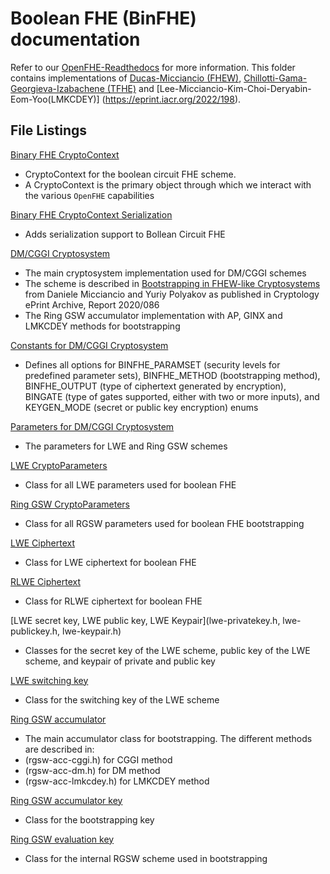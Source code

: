 # Boolean FHE (BinFHE) documentation

Refer to our [OpenFHE-Readthedocs](https://openfhe-development.readthedocs.io/en/latest/sphinx_rsts/modules/binfhe.html) for more information. This folder contains implementations of [Ducas-Micciancio (FHEW)](https://eprint.iacr.org/2014/816.pdf), [Chillotti-Gama-Georgieva-Izabachene (TFHE)](https://eprint.iacr.org/2018/421.pdf) and [Lee-Micciancio-Kim-Choi-Deryabin-Eom-Yoo(LMKCDEY)] (https://eprint.iacr.org/2022/198).

## File Listings

[Binary FHE CryptoContext](binfhecontext.h)

- CryptoContext for the boolean circuit FHE scheme.
- A CryptoContext is the primary object through which we interact with the various `OpenFHE` capabilities

[Binary FHE CryptoContext Serialization](binfhecontext-ser.h)

- Adds serialization support to Bollean Circuit FHE

[DM/CGGI Cryptosystem](binfhe-base-scheme.h)

- The main cryptosystem implementation used for DM/CGGI schemes
- The scheme is described in [Bootstrapping in FHEW-like Cryptosystems](https://eprint.iacr.org/2014/816) from Daniele
  Micciancio and Yuriy Polyakov as published in Cryptology ePrint Archive, Report 2020/086
- The Ring GSW accumulator implementation with AP, GINX and LMKCDEY methods for bootstrapping

[Constants for DM/CGGI Cryptosystem](binfhe-constants.h)

- Defines all options for BINFHE_PARAMSET (security levels for predefined parameter sets), BINFHE_METHOD (bootstrapping method), BINFHE_OUTPUT (type of ciphertext generated by encryption), BINGATE (type of gates supported, either with two or more inputs), and KEYGEN_MODE (secret or public key encryption) enums

[Parameters for DM/CGGI Cryptosystem](binfhe-base-params.h)

- The parameters for LWE and Ring GSW schemes

[LWE CryptoParameters](lwe-cryptoparameters.h)

- Class for all LWE parameters used for boolean FHE

[Ring GSW CryptoParameters](rgsw-ciphertext.h)

- Class for all RGSW parameters used for boolean FHE bootstrapping

[LWE Ciphertext](lwe-ciphertext.h)

- Class for LWE ciphertext for boolean FHE

[RLWE Ciphertext](lwe-ciphertext.h)

- Class for RLWE ciphertext for boolean FHE

[LWE secret key, LWE public key, LWE Keypair](lwe-privatekey.h, lwe-publickey.h, lwe-keypair.h)

- Classes for the secret key of the LWE scheme, public key of the LWE scheme, and keypair of private and public key

[LWE switching key](lwe-keyswitchkey.h)

- Class for the switching key of the LWE scheme

[Ring GSW accumulator](rgsw-acc.h)

- The main accumulator class for bootstrapping. The different methods are described in:
- (rgsw-acc-cggi.h) for CGGI method
- (rgsw-acc-dm.h) for DM method
- (rgsw-acc-lmkcdey.h) for LMKCDEY method

[Ring GSW accumulator key](rgsw-acckey.h)

- Class for the bootstrapping key

[Ring GSW evaluation key](rgsw-evalkey.h)

- Class for the internal RGSW scheme used in bootstrapping
